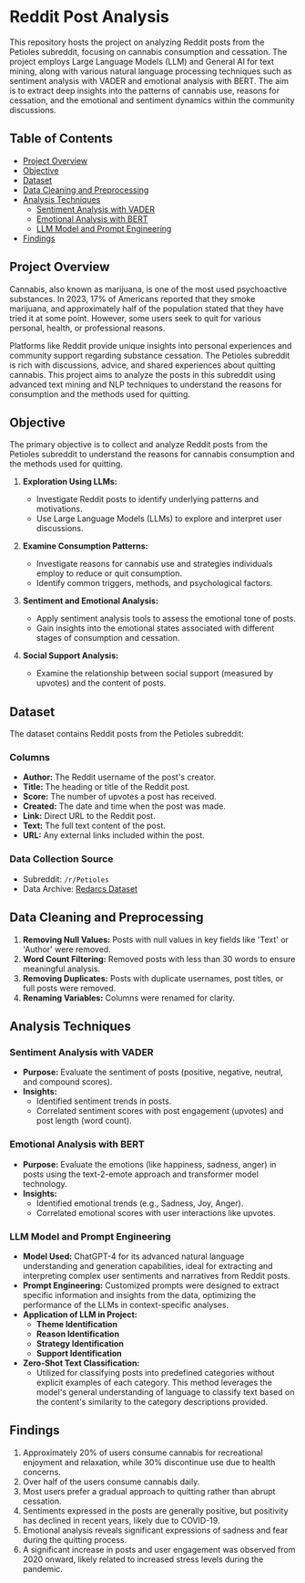 # Reddit Post Analysis

This repository hosts the project on analyzing Reddit posts from the Petioles subreddit, focusing on cannabis consumption and cessation. The project employs Large Language Models (LLM) and General AI for text mining, along with various natural language processing techniques such as sentiment analysis with VADER and emotional analysis with BERT. The aim is to extract deep insights into the patterns of cannabis use, reasons for cessation, and the emotional and sentiment dynamics within the community discussions.

## Table of Contents
- [Project Overview](#project-overview)
- [Objective](#objective)
- [Dataset](#dataset)
- [Data Cleaning and Preprocessing](#data-cleaning-and-preprocessing)
- [Analysis Techniques](#analysis-techniques)
  - [Sentiment Analysis with VADER](#sentiment-analysis-with-vader)
  - [Emotional Analysis with BERT](#emotional-analysis-with-bert)
  - [LLM Model and Prompt Engineering](#llm-model-and-prompt-engineering)
- [Findings](#findings)


## Project Overview
Cannabis, also known as marijuana, is one of the most used psychoactive substances. In 2023, 17% of Americans reported that they smoke marijuana, and approximately half of the population stated that they have tried it at some point. However, some users seek to quit for various personal, health, or professional reasons.

Platforms like Reddit provide unique insights into personal experiences and community support regarding substance cessation. The Petioles subreddit is rich with discussions, advice, and shared experiences about quitting cannabis. This project aims to analyze the posts in this subreddit using advanced text mining and NLP techniques to understand the reasons for consumption and the methods used for quitting.

## Objective
The primary objective is to collect and analyze Reddit posts from the Petioles subreddit to understand the reasons for cannabis consumption and the methods used for quitting.

1. **Exploration Using LLMs:**
   - Investigate Reddit posts to identify underlying patterns and motivations.
   - Use Large Language Models (LLMs) to explore and interpret user discussions.

2. **Examine Consumption Patterns:**
   - Investigate reasons for cannabis use and strategies individuals employ to reduce or quit consumption.
   - Identify common triggers, methods, and psychological factors.

3. **Sentiment and Emotional Analysis:**
   - Apply sentiment analysis tools to assess the emotional tone of posts.
   - Gain insights into the emotional states associated with different stages of consumption and cessation.

4. **Social Support Analysis:**
   - Examine the relationship between social support (measured by upvotes) and the content of posts.

## Dataset
The dataset contains Reddit posts from the Petioles subreddit:

### Columns
- **Author:** The Reddit username of the post's creator.
- **Title:** The heading or title of the Reddit post.
- **Score:** The number of upvotes a post has received.
- **Created:** The date and time when the post was made.
- **Link:** Direct URL to the Reddit post.
- **Text:** The full text content of the post.
- **URL:** Any external links included within the post.

### Data Collection Source
- Subreddit: `/r/Petioles`
- Data Archive: [Redarcs Dataset](https://the-eye.eu/redarcs)

## Data Cleaning and Preprocessing
1. **Removing Null Values:** Posts with null values in key fields like 'Text' or 'Author' were removed.
2. **Word Count Filtering:** Removed posts with less than 30 words to ensure meaningful analysis.
3. **Removing Duplicates:** Posts with duplicate usernames, post titles, or full posts were removed.
4. **Renaming Variables:** Columns were renamed for clarity.

## Analysis Techniques

### Sentiment Analysis with VADER
- **Purpose:** Evaluate the sentiment of posts (positive, negative, neutral, and compound scores).
- **Insights:**
  - Identified sentiment trends in posts.
  - Correlated sentiment scores with post engagement (upvotes) and post length (word count).

### Emotional Analysis with BERT
- **Purpose:** Evaluate the emotions (like happiness, sadness, anger) in posts using the text-2-emote approach and transformer model technology.
- **Insights:**
  - Identified emotional trends (e.g., Sadness, Joy, Anger).
  - Correlated emotional scores with user interactions like upvotes.

### LLM Model and Prompt Engineering
- **Model Used:** ChatGPT-4 for its advanced natural language understanding and generation capabilities, ideal for extracting and interpreting complex user sentiments and narratives from Reddit posts.
- **Prompt Engineering:** Customized prompts were designed to extract specific information and insights from the data, optimizing the performance of the LLMs in context-specific analyses.
- **Application of LLM in Project:**
  - **Theme Identification**
  - **Reason Identification**
  - **Strategy Identification**
  - **Support Identification**
- **Zero-Shot Text Classification:**
  - Utilized for classifying posts into predefined categories without explicit examples of each category. This method leverages the model's general understanding of language to classify text based on the content's similarity to the category descriptions provided.

## Findings
1. Approximately 20% of users consume cannabis for recreational enjoyment and relaxation, while 30% discontinue use due to health concerns.
2. Over half of the users consume cannabis daily.
3. Most users prefer a gradual approach to quitting rather than abrupt cessation.
4. Sentiments expressed in the posts are generally positive, but positivity has declined in recent years, likely due to COVID-19.
5. Emotional analysis reveals significant expressions of sadness and fear during the quitting process.
6. A significant increase in posts and user engagement was observed from 2020 onward, likely related to increased stress levels during the pandemic.

